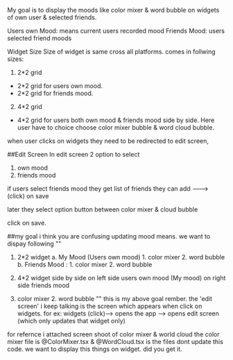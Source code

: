 My goal is to display the moods like color mixer & word bubble on widgets of own user & selected friends.

Users own Mood: means current users recorded mood
Friends Mood: users selected friend moods

Widget Size
Size of widget is same cross all platforms. comes in follwing sizes:

1. 2\*2 grid

- 2\*2 grid for users own mood.
- 2\*2 grid for friends mood.

2. 4\*2 grid

- 4\*2 grid for users both own mood & friends mood side by side.
  Here user have to choice choose color mixer bubble & word cloud bubble.

when user clicks on widgets they need to be redirected to edit screen,

##Edit Screen
In edit screen
2 option to select

1. own mood
2. friends mood

if users select friends mood they get list of friends they can add ---> (click) on save

later they select option button between color mixer & cloud bubble

click on save.

##my goal
i think you are confusing updating mood means. we want to dispay following
""

1. 2\*2 widget
   a. My Mood (Users own mood) 1. color mixer 2. word bubble
   b. Friends Mood : 1. color mixer 2. word bubble

2. 4\*2 widget
   side by side
   on left side users own mood (My mood) on right side friends mood
3. color mixer 2. word bubble
   ""
   this is my above goal rember.
   the 'edit screen' i keep talking is the screen which appears when click on widgets. for ex: widgets (click)--> opens the app --> opens edit screen (which only updates that widget only)

for refernce i attached screen shoot of color mixer & world cloud
the color mixer file is @ColorMixer.tsx & @WordCloud.tsx is the files dont update this code. we want to display this things on widget. did you get it.
